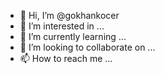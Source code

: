 - 👋 Hi, I’m @gokhankocer
- 👀 I’m interested in ...
- 🌱 I’m currently learning ...
- 💞️ I’m looking to collaborate on ...
- 📫 How to reach me ...

<!---
gokhankocer/gokhankocer is a ✨ special ✨ repository because its `README.md` (this file) appears on your GitHub profile.
You can click the Preview link to take a look at your changes.
--->
